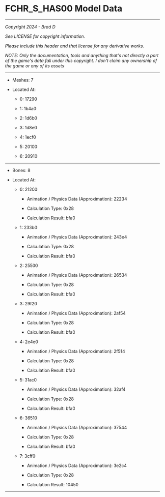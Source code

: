 # FCHR_S_HAS00 Model Data

---

*Copyright 2024 - Brad D*

*See LICENSE for copyright information.*

*Please include this header and that license for any derivative works.*

*NOTE: Only the documentation, tools and anything that's not directly a part of the game's data fall under this copyright. I don't claim any ownership of the game or any of its assets*

---

* Meshes: 7

* Located At:

  * 0: 17290

  * 1: 1b4a0

  * 2: 1d6b0

  * 3: 1d8e0

  * 4: 1ecf0

  * 5: 20100

  * 6: 20910

---

* Bones: 8

* Located At:

  * 0: 21200

    * Animation / Physics Data (Approximation): 22234

    * Calculation Type: 0x28

    * Calculation Result: bfa0

  * 1: 233b0

    * Animation / Physics Data (Approximation): 243e4

    * Calculation Type: 0x28

    * Calculation Result: bfa0

  * 2: 25500

    * Animation / Physics Data (Approximation): 26534

    * Calculation Type: 0x28

    * Calculation Result: bfa0

  * 3: 29f20

    * Animation / Physics Data (Approximation): 2af54

    * Calculation Type: 0x28

    * Calculation Result: bfa0

  * 4: 2e4e0

    * Animation / Physics Data (Approximation): 2f514

    * Calculation Type: 0x28

    * Calculation Result: bfa0

  * 5: 31ac0

    * Animation / Physics Data (Approximation): 32af4

    * Calculation Type: 0x28

    * Calculation Result: bfa0

  * 6: 36510

    * Animation / Physics Data (Approximation): 37544

    * Calculation Type: 0x28

    * Calculation Result: bfa0

  * 7: 3cff0

    * Animation / Physics Data (Approximation): 3e2c4

    * Calculation Type: 0x28

    * Calculation Result: 10450

---

